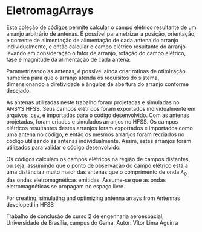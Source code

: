 # EletromagArrays

  Esta coleção de códigos permite calcular o campo elétrico resultante de um arranjo arbitrário de antenas. É possível parametrizar a posição,
orientação, e corrente de alimentação de alimentação de cada antena do arranjo individualmente, e então calcular o campo elétrico resultante do
arranjo levando em consideração o fator de arranjo, rotação do campo elétrico, fase e magnitude da alimentação de cada antena.

  Parametrizando as antenas, é possível ainda criar rotinas de otimização numérica para que o arranjo atenda os requisitos do sistema, dimensionando
a diretividade e ângulos de abertura do arranjo conforme desejado.

  As antenas utilizadas neste trabalho foram projetadas e simuladas no ANSYS HFSS. Seus campos elétricos foram exportados individualmente em arquivos
.csv, e importados para o código desenvolvido. Com as antenas projetadas, foram criados e simulados arranjos no HFSS. Os campos elétricos resultantes
destes arranjos foram exportados e importados como uma antena no código, e então os mesmos arranjos foram recriados no código utilizando as antenas
individualmente. Assim, estes arranjos foram utilizados para validar o código desenvolvido.

  Os códigos calculam os campos elétricos na região de campos distantes, ou seja, assumindo que o ponto de observação do campo elétrico está a uma
distância $r$ muito maior das antenas que o comprimento de onda $\lambda_0$ das ondas eletromagnéticas emitidas. Assume-se que as ondas eletromagnéticas
se propagam no espaço livre.

For creating, simulating and optimizing antenna arrays from Antennas developed in HFSS

Trabalho de conclusão de curso 2 de engenharia aeroespacial, Universidade de Brasília, campus do Gama.
Autor: Vítor Lima Aguirra
